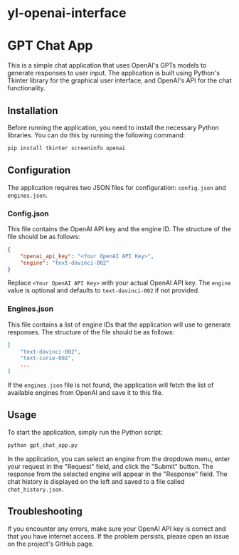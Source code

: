 # yl-openai-interface
# GPT Chat App

This is a simple chat application that uses OpenAI's GPTs models to generate responses to user input. The application is built using Python's Tkinter library for the graphical user interface, and OpenAI's API for the chat functionality.

## Installation

Before running the application, you need to install the necessary Python libraries. You can do this by running the following command:

```bash
pip install tkinter screeninfo openai
```

## Configuration

The application requires two JSON files for configuration: `config.json` and `engines.json`.

### Config.json

This file contains the OpenAI API key and the engine ID. The structure of the file should be as follows:

```json
{
    "openai_api_key": "<Your OpenAI API Key>",
    "engine": "text-davinci-002"
}
```

Replace `<Your OpenAI API Key>` with your actual OpenAI API key. The `engine` value is optional and defaults to `text-davinci-002` if not provided.

### Engines.json

This file contains a list of engine IDs that the application will use to generate responses. The structure of the file should be as follows:

```json
[
    "text-davinci-002",
    "text-curie-002",
    ...
]
```

If the `engines.json` file is not found, the application will fetch the list of available engines from OpenAI and save it to this file.

## Usage

To start the application, simply run the Python script:

```bash
python gpt_chat_app.py
```

In the application, you can select an engine from the dropdown menu, enter your request in the "Request" field, and click the "Submit" button. The response from the selected engine will appear in the "Response" field. The chat history is displayed on the left and saved to a file called `chat_history.json`.

## Troubleshooting

If you encounter any errors, make sure your OpenAI API key is correct and that you have internet access. If the problem persists, please open an issue on the project's GitHub page.
